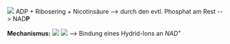 ![](Pasted%20image%2020250404101331.png)
ADP + Ribosering + Nicotinsäure
--> durch den evtl. Phosphat am Rest --> NAD**P**

**Mechanismus:**
![](Pasted%20image%2020250404101545.png)
![](Pasted%20image%2020250404101616.png)
--> Bindung eines Hydrid-Ions an $NAD^{+}$ 